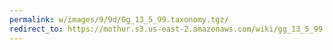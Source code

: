 ```yaml
---
permalink: w/images/9/9d/Gg_13_5_99.taxonomy.tgz/
redirect_to: https://mothur.s3.us-east-2.amazonaws.com/wiki/gg_13_5_99.taxonomy.tgz
---
```


